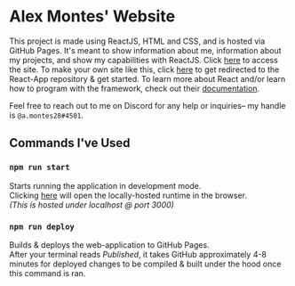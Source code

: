# Alex Montes' Website

This project is made using ReactJS, HTML and CSS, and is hosted via GitHub Pages. It's meant to show information about me, information about my projects, and show my capabilities with ReactJS. Click [here](https://amontes261.github.io/#/home) to access the site. To make your own site like this, click [here](https://github.com/facebook/create-react-app) to get redirected to the React-App repository & get started. To learn more about React and/or learn how to program with the framework, check out their [documentation](https://reactjs.org/).

Feel free to reach out to me on Discord for any help or inquiries– my handle is `@a.montes28#4501`.

## Commands I've Used

### `npm run start`
Starts running the application in development mode.\
Clicking [here](http://localhost:3000) will open the locally-hosted runtime in the browser.\
*(This is hosted under localhost @ port 3000)*

### `npm run deploy`

Builds & deploys the web-application to GitHub Pages.\
After your terminal reads *Published*, it takes GitHub approximately 4-8 minutes for deployed changes to be compiled & built under the hood once this command is ran.